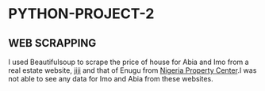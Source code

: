 # PYTHON-PROJECT-2

## WEB SCRAPPING

I used Beautifulsoup to scrape the price of house for Abia and Imo from a real estate website, [jiji](https://jiji.ng/real-estate?utm_source=google_adw&utm_medium=4040486029&utm_campaign=11830024291&utm_content=117958148329&utm_term=558353030862&gclid=CjwKCAjwu_mSBhAYEiwA5BBmf_3F8ChS1MDCJYDWsdfZKASXehk_dpHH6tE29aDoPXTneJyCfMfl4RoC7pYQAvD_BwE ) and that of Enugu from [Nigeria Property Center](https://nigeriapropertycentre.com/).I was not able to see any data for Imo and Abia from these websites.
